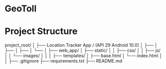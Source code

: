# GeoToll

# Project Structure
project_root/
│
├── Location Tracker App / (API 29 Android 10.0)
│   ├──
│   ├──
│   ├──
│   └──
│
├── web_app/
│   ├── static/
│   │   ├── css/
│   │   ├── js/
│   │   └── images/
│   │
│   ├── templates/
│       ├── base.html
│       └── index.html
│ 
│
├── .gitignore
├── requirements.txt
├── README.md